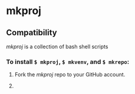 # mkproj  
## Compatibility
*mkproj* is a collection of bash shell scripts 


### To install `$ mkproj`, `$ mkvenv`, and `$ mkrepo`:  

1) Fork the *mkproj* repo to your GitHub account.

2) 
